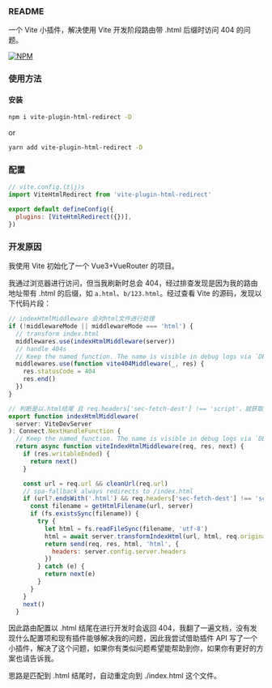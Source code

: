 ### README

一个 Vite 小插件，解决使用 Vite 开发阶段路由带 .html 后缀时访问 404 的问题。

[![NPM](https://nodei.co/npm/vite-plugin-html-redirect.png?downloads=true&downloadRank=true&stars=true)](https://nodei.co/npm/vite-plugin-html-redirect/)

### 使用方法

#### 安装

```bash
npm i vite-plugin-html-redirect -D
```

or

```bash
yarn add vite-plugin-html-redirect -D
```

### 配置

```js
// vite.config.(t|j)s
import ViteHtmlRedirect from 'vite-plugin-html-redirect'

export default defineConfig({
  plugins: [ViteHtmlRedirect({})],
})
```

### 开发原因

我使用 Vite 初始化了一个 Vue3+VueRouter 的项目。

我通过浏览器进行访问，但当我刷新时总会 404，经过排查发现是因为我的路由地址带有 .html 的后缀，如 `a.html`、`b/123.html`。经过查看 Vite 的源码，发现以下代码片段：

```js
// indexHtmlMiddleware 会对html文件进行处理
if (!middlewareMode || middlewareMode === 'html') {
  // transform index.html
  middlewares.use(indexHtmlMiddleware(server))
  // handle 404s
  // Keep the named function. The name is visible in debug logs via `DEBUG=connect:dispatcher ...`
  middlewares.use(function vite404Middleware(_, res) {
    res.statusCode = 404
    res.end()
  })
}
```

```js
// 判断是以.html结尾 且 req.headers['sec-fetch-dest'] !== 'script'，就获取文件名去读取对应的html文件，而我是通过路由配置的当然不存在这个文件，此时抛错下一步就是返回404
export function indexHtmlMiddleware(
  server: ViteDevServer
): Connect.NextHandleFunction {
  // Keep the named function. The name is visible in debug logs via `DEBUG=connect:dispatcher ...`
  return async function viteIndexHtmlMiddleware(req, res, next) {
    if (res.writableEnded) {
      return next()
    }

    const url = req.url && cleanUrl(req.url)
    // spa-fallback always redirects to /index.html
    if (url?.endsWith('.html') && req.headers['sec-fetch-dest'] !== 'script') {
      const filename = getHtmlFilename(url, server)
      if (fs.existsSync(filename)) {
        try {
          let html = fs.readFileSync(filename, 'utf-8')
          html = await server.transformIndexHtml(url, html, req.originalUrl)
          return send(req, res, html, 'html', {
            headers: server.config.server.headers
          })
        } catch (e) {
          return next(e)
        }
      }
    }
    next()
  }
```

因此路由配置以 .html 结尾在进行开发时会返回 404，我翻了一遍文档，没有发现什么配置项和现有插件能够解决我的问题，因此我尝试借助插件 API 写了一个小插件，解决了这个问题，如果你有类似问题希望能帮助到你，如果你有更好的方案也请告诉我。

思路是匹配到 .html 结尾时，自动重定向到 ./index.html 这个文件。
